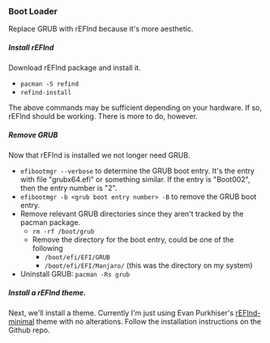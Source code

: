 ### Boot Loader

Replace GRUB with rEFInd because it's more aesthetic.

##### Install rEFInd

Download rEFInd package and install it.

* `pacman -S refind`
* `refind-install`

The above commands may be sufficient depending on your hardware. If so, rEFInd
should be working. There is more to do, however.

##### Remove GRUB

Now that rEFInd is installed we not longer need GRUB.

* `efibootmgr --verbose` to determine the GRUB boot entry. It's the entry with
file "grubx64.efi" or something similar. If the entry is "Boot002", then the
entry number is "2".
* `efibootmgr -b <grub boot entry number> -B` to remove the GRUB boot entry.
* Remove relevant GRUB directories since they aren't tracked by the pacman
package.
    * `rm -rf /boot/grub`
    * Remove the directory for the boot entry, could be one of the following
        * `/boot/efi/EFI/GRUB`
        * `/boot/efi/EFI/Manjaro/` (this was the directory on my system)
* Uninstall GRUB: `pacman -Rs grub`

##### Install a rEFInd theme.

Next, we'll install a theme. Currently I'm just using Evan Purkhiser's
[rEFInd-minimal](https://github.com/EvanPurkhiser/rEFInd-minimal) theme with no
alterations. Follow the installation instructions on the Github repo.
